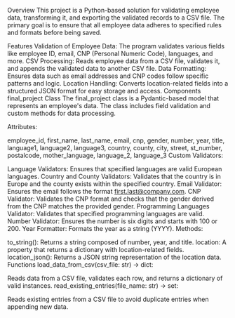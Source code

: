 Overview
This project is a Python-based solution for validating employee data, transforming it, and exporting the validated records to a CSV file. The primary goal is to ensure that all employee data adheres to specified rules and formats before being saved.

Features
Validation of Employee Data: The program validates various fields like employee ID, email, CNP (Personal Numeric Code), languages, and more.
CSV Processing: Reads employee data from a CSV file, validates it, and appends the validated data to another CSV file.
Data Formatting: Ensures data such as email addresses and CNP codes follow specific patterns and logic.
Location Handling: Converts location-related fields into a structured JSON format for easy storage and access.
Components
final_project Class
The final_project class is a Pydantic-based model that represents an employee's data. The class includes field validation and custom methods for data processing.

Attributes:

employee_id, first_name, last_name, email, cnp, gender, number, year, title, language1, language2, language3, country, county, city, street, st_number, postalcode, mother_language, language_2, language_3
Custom Validators:

Language Validators: Ensures that specified languages are valid European languages.
Country and County Validators: Validates that the country is in Europe and the county exists within the specified country.
Email Validator: Ensures the email follows the format first.last@company.com.
CNP Validator: Validates the CNP format and checks that the gender derived from the CNP matches the provided gender.
Programming Languages Validator: Validates that specified programming languages are valid.
Number Validator: Ensures the number is six digits and starts with 100 or 200.
Year Formatter: Formats the year as a string (YYYY).
Methods:

to_string(): Returns a string composed of number, year, and title.
location: A property that returns a dictionary with location-related fields.
location_json(): Returns a JSON string representation of the location data.
Functions
load_data_from_csv(csv_file: str) -> dict:

Reads data from a CSV file, validates each row, and returns a dictionary of valid instances.
read_existing_entries(file_name: str) -> set:

Reads existing entries from a CSV file to avoid duplicate entries when appending new data.

